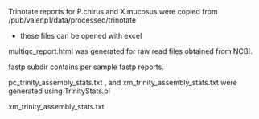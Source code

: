 Trinotate reports for P.chirus and X.mucosus were copied from /pub/valenp1/data/processed/trinotate
- these files can be opened with excel

multiqc_report.html was generated for raw read files obtained from NCBI.

fastp subdir contains per sample fastp reports.

pc_trinity_assembly_stats.txt ,
and xm_trinity_assembly_stats.txt 
were generated using TrinityStats.pl
xm_trinity_assembly_stats.txt